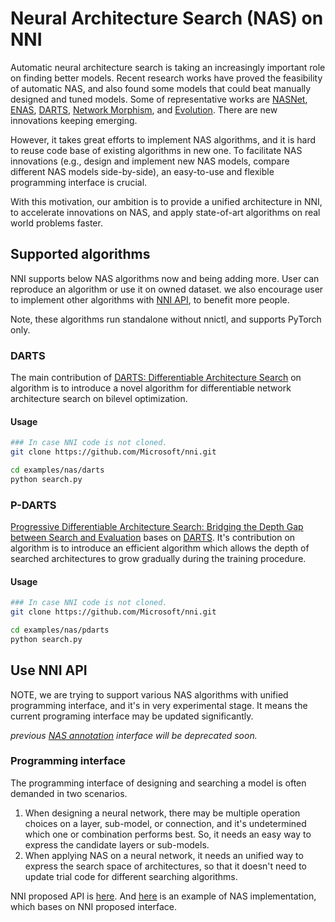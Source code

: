 # Neural Architecture Search (NAS) on NNI

Automatic neural architecture search is taking an increasingly important role on finding better models. Recent research works have proved the feasibility of automatic NAS, and also found some models that could beat manually designed and tuned models. Some of representative works are [NASNet][2], [ENAS][1], [DARTS][3], [Network Morphism][4], and [Evolution][5]. There are new innovations keeping emerging.

However, it takes great efforts to implement NAS algorithms, and it is hard to reuse code base of existing algorithms in new one. To facilitate NAS innovations (e.g., design and implement new NAS models, compare different NAS models side-by-side), an easy-to-use and flexible programming interface is crucial.

With this motivation, our ambition is to provide a unified architecture in NNI, to accelerate innovations on NAS, and apply state-of-art algorithms on real world problems faster.

## Supported algorithms

NNI supports below NAS algorithms now and being adding more. User can reproduce an algorithm or use it on owned dataset. we also encourage user to implement other algorithms with [NNI API](#use-nni-api), to benefit more people.

Note, these algorithms run standalone without nnictl, and supports PyTorch only.

### DARTS

The main contribution of [DARTS: Differentiable Architecture Search][3] on algorithm is to introduce a novel algorithm for differentiable network architecture search on bilevel optimization.

#### Usage

```bash
### In case NNI code is not cloned.
git clone https://github.com/Microsoft/nni.git

cd examples/nas/darts
python search.py
```

### P-DARTS

[Progressive Differentiable Architecture Search: Bridging the Depth Gap between Search and Evaluation](https://arxiv.org/abs/1904.12760) bases on [DARTS](#DARTS). It's contribution on algorithm is to introduce an efficient algorithm which allows the depth of searched architectures to grow gradually during the training procedure.

#### Usage

```bash
### In case NNI code is not cloned.
git clone https://github.com/Microsoft/nni.git

cd examples/nas/pdarts
python search.py
```

## Use NNI API

NOTE, we are trying to support various NAS algorithms with unified programming interface, and it's in very experimental stage. It means the current programing interface may be updated significantly.

*previous [NAS annotation](../AdvancedFeature/GeneralNasInterfaces.md) interface will be deprecated soon.*

### Programming interface

The programming interface of designing and searching a model is often demanded in two scenarios.

1. When designing a neural network, there may be multiple operation choices on a layer, sub-model, or connection, and it's undetermined which one or combination performs  best. So, it needs an easy way to express the candidate layers or sub-models.
2. When applying NAS on a neural network, it needs an unified way to express the search space of architectures, so that it doesn't need to update trial code for different searching algorithms.

NNI proposed API is [here](https://github.com/microsoft/nni/tree/dev-nas-refactor/src/sdk/pynni/nni/nas/pytorch). And [here](https://github.com/microsoft/nni/tree/dev-nas-refactor/examples/nas/darts) is an example of NAS implementation, which bases on NNI proposed interface.

[1]: https://arxiv.org/abs/1802.03268
[2]: https://arxiv.org/abs/1707.07012
[3]: https://arxiv.org/abs/1806.09055
[4]: https://arxiv.org/abs/1806.10282
[5]: https://arxiv.org/abs/1703.01041
